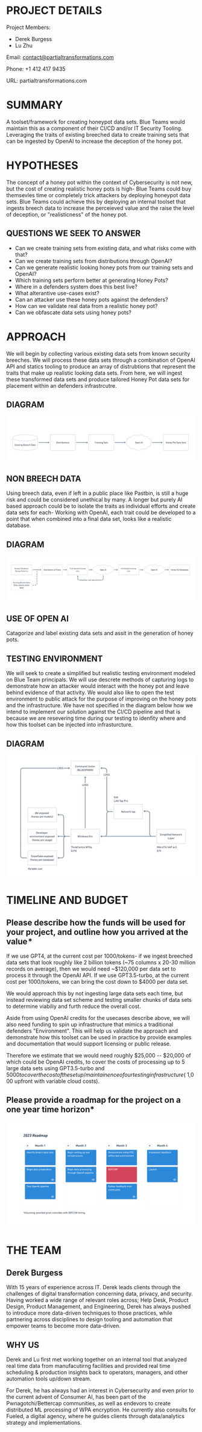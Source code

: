 # PROJECT DETAILS
Project Members: 
- Derek Burgess
- Lu Zhu

Email: contact@partialtransformations.com

Phone: +1 412 417 9435

URL: partialtransformations.com

# SUMMARY
A toolset/framework for creating honeypot data sets. Blue Teams would maintain this as a component of their CI/CD and/or IT Security Tooling. Leveraging the traits of existing breeched data to create training sets that can be ingested by OpenAI to increase the deception of the honey pot.

# HYPOTHESES
The concept of a honey pot within the context of Cybersecurity is not new, but the cost of creating realistic honey pots is high- Blue Teams could buy themsevles time or completely trick attackers by deploying honeypot data sets. Blue Teams could achieve this by deploying an internal toolset that ingests breech data to increase the perceieved value and the raise the level of deception, or "realisticness" of the honey pot.

## QUESTIONS WE SEEK TO ANSWER
- Can we create training sets from existing data, and what risks come with that?
- Can we create training sets from distributions through OpenAI?
- Can we generate realistic looking honey pots from our training sets and OpenAI?
- Which training sets perform better at generating Honey Pots?
- Where in a defenders system does this best live?
- What alterantive use-cases exist?
- Can an attacker use these honey pots against the defenders?
- How can we validate real data from a realistic honey pot?
- Can we obfascate data sets using honey pots?

# APPROACH
We will begin by collecting various existing data sets from known security breeches. We will process these data sets through a combination of OpenAI API and statics tooling to produce an array of distrubtions that represent the traits that make up realistic looking data sets. From here, we will ingest these transformed data sets and produce tailored Honey Pot data sets for placement within an defenders infrastrcutre.

## DIAGRAM

![alt text](approach.png)

## NON BREECH DATA
Using breech data, even if left in a public place like Pastbin, is still a huge risk and could be considered unethical by many. A longer but purely AI based approach could be to isolate the traits as individual efforts and create data sets for each- Working with OpenAI, each trait could be developed to a point that when combined into a final data set, looks like a realistic database.

## DIAGRAM

![alt text](approach_nbd.png)

## USE OF OPEN AI
Catagorize and label existing data sets and assit in the generation of honey pots.

## TESTING ENVIRONMENT
We will seek to create a simplified but realistic testing environment modeled on Blue Team principals. We will use descrete methods of capturing logs to demonstrate how an attacker would interact with the honey pot and leave behind evidence of that activity. We would also like to open the test environment to public attack for the purpose of improving on the honey pots and the infrastructure. We have not specified in the diagram below how we intend to implement our solution against the CI/CD pipeline and that is because we are resevering time during our testing to idenfity where and how this toolset can be injected into infrasturcture.

## DIAGRAM

![alt text](testing_env.png)

# TIMELINE AND BUDGET
## Please describe how the funds will be used for your project, and outline how you arrived at the value *
If we use GPT4, at the current cost per 1000/tokens- if we ingest breeched data sets that look roughly like 2 billion tokens (~75 columns x 20-30 million records on average), then we would need ~$120,000 per data set to process it through the OpenAI API. If we use GPT3.5-turbo, at the current cost per 1000/tokens, we can bring the cost down to $4000 per data set.

We would approach this by not ingesting large data sets each time, but instead reviewing data set scheme and testing smaller chunks of data sets to determine viabiliy and furth reduce the overall cost.

Aside from using OpenAI credits for the usecases describe above, we will also need funding to spin up infrastructure that mimics a traditional defenders "Environment". This will help us validate the approach and demonstrate how this toolset can be used in practice by provide examples and documentation that would support licensing or public release.

Therefore we estimate that we would need roughly $25,000 -- $20,000 of which could be OpenAI credits, to cover the costs of processing up to 5 large data sets using GPT3.5-turbo and $5000 to cover the cost of the setup/maintainence of our testing infrastructure (~$1,000 upfront with variable cloud costs).

## Please provide a roadmap for the project on a one year time horizon*

![alt text](roadmap.png)

# THE TEAM
## Derek Burgess
With 15 years of experience across IT. Derek leads clients through the challenges of digital transformation concerning data, privacy, and security. Having worked a wide range of relevant roles across; Help Desk, Product Design, Product Management, and Engineering, Derek has always pushed to introduce more data-driven techniques to those practices, while partnering across disciplines to design tooling and automation that empower teams to become more data-driven.

## WHY US
Derek and Lu first met working together on an internal tool that analyzed real time data from manufacutirng facilities and provided real time scheduling & production insights back to operators, managers, and other automation tools up/down stream.

For Derek, he has always had an interest in Cybersecurity and even prior to the current advent of Consumer AI, has been part of the Pwnagotchi/Bettercap communities, as well as endevors to create distributed ML processing of WPA encryption. He currently also consults for Fueled, a digital agency, where he guides clients through data/analytics strategy and implementations.